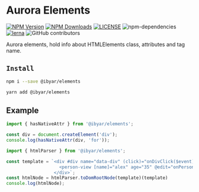 # Aurora Elements

[![NPM Version][npm-image]][npm-url]
[![NPM Downloads][downloads-image]][downloads-url]
[![LICENSE][license-img]][license-url]
![npm-dependencies][npm-dep-url]
[![lerna][lerna-img]][lerna-url]
![GitHub contributors][contributors]

[npm-image]: https://img.shields.io/npm/v/@ibyar/elements.svg
[npm-url]: https://npmjs.org/package/@ibyar/elements
[downloads-image]: https://img.shields.io/npm/dt/@ibyar/elements
[downloads-url]: https://npmjs.org/package/@ibyar/elements
[license-img]: https://img.shields.io/github/license/ibyar/aurora
[license-url]: https://github.com/ibyar/aurora/blob/master/LICENSE
[npm-dep-url]: https://img.shields.io/david/ibyar/elements.svg?maxAge=2592000
[lerna-img]: https://img.shields.io/badge/maintained%20with-lerna-cc00ff.svg
[lerna-url]: https://lerna.js.org/
[contributors]: https://img.shields.io/github/contributors/ibyar/aurora

Aurora elements, hold info about HTMLElements class, attributes and tag name.

## `Install`

``` bash
npm i --save @ibyar/elements
```

``` bash
yarn add @ibyar/elements
```


## Example

```ts
import { hasNativeAttr } from '@ibyar/elements';

const div = document.createElement('div');
console.log(hasNativeAttr(div, 'for'));

```

```ts
import { htmlParser } from '@ibyar/elements';

const template = `<div #div name="data-div" (click)="onDivClick($event)">
    				<person-view [name]="alex" age="35" @edit="onPersonViewClick($event)" />
				  </div>`;
const htmlNode = htmlParser.toDomRootNode(template)(template)
console.log(htmlNode);

```

